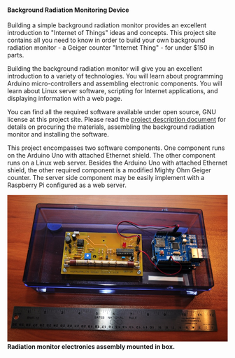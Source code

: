 <html>
<body>
<h4>Background Radiation Monitoring Device</h4>

<p>Building a simple background radiation monitor provides an excellent introduction to "Internet of Things" ideas and concepts. This project site contains all you need to know in order to build your own background radiation monitor - a Geiger counter "Internet Thing" - for under $150 in parts.</p>

<p>Building the background radiation monitor will give you an excellent introduction to a variety of technologies. You will learn about programming Arduino micro-controllers and assembling electronic components. You will learn about Linux server software, scripting for Internet applications, and displaying information with a web page.</p>

<p>You can find all the required software available under open source, GNU license at this project site. Please read the <a href="DIY Radmon Project Description.pdf">project description document</a> for details on procuring the materials, assembling the background radiation monitor and installing the software.</p>

<p>This project encompasses two software components. One component runs on the Arduino Uno with attached Ethernet shield. The other component runs on a Linux web server. Besides the Arduino Uno with attached Ethernet shield, the other required component is a modified Mighty Ohm Geiger counter.  The server side component may be easily implement with a Raspberry Pi configured as a web server.</p>

<img src="docs/RadiationMonitor.jpg"><br>
<b>Radiation monitor electronics assembly mounted in box.</b>
<br>
</body>
</html>
